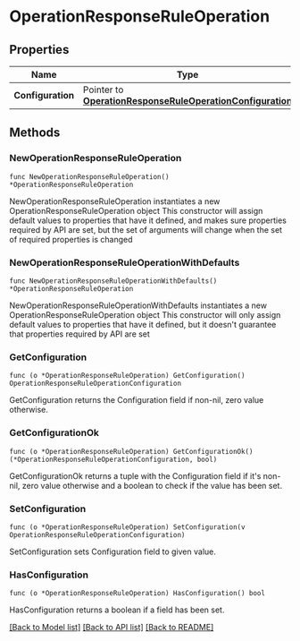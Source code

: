 # OperationResponseRuleOperation

## Properties

Name | Type | Description | Notes
------------ | ------------- | ------------- | -------------
**Configuration** | Pointer to [**OperationResponseRuleOperationConfiguration**](OperationResponseRuleOperationConfiguration.md) |  | [optional] 

## Methods

### NewOperationResponseRuleOperation

`func NewOperationResponseRuleOperation() *OperationResponseRuleOperation`

NewOperationResponseRuleOperation instantiates a new OperationResponseRuleOperation object
This constructor will assign default values to properties that have it defined,
and makes sure properties required by API are set, but the set of arguments
will change when the set of required properties is changed

### NewOperationResponseRuleOperationWithDefaults

`func NewOperationResponseRuleOperationWithDefaults() *OperationResponseRuleOperation`

NewOperationResponseRuleOperationWithDefaults instantiates a new OperationResponseRuleOperation object
This constructor will only assign default values to properties that have it defined,
but it doesn't guarantee that properties required by API are set

### GetConfiguration

`func (o *OperationResponseRuleOperation) GetConfiguration() OperationResponseRuleOperationConfiguration`

GetConfiguration returns the Configuration field if non-nil, zero value otherwise.

### GetConfigurationOk

`func (o *OperationResponseRuleOperation) GetConfigurationOk() (*OperationResponseRuleOperationConfiguration, bool)`

GetConfigurationOk returns a tuple with the Configuration field if it's non-nil, zero value otherwise
and a boolean to check if the value has been set.

### SetConfiguration

`func (o *OperationResponseRuleOperation) SetConfiguration(v OperationResponseRuleOperationConfiguration)`

SetConfiguration sets Configuration field to given value.

### HasConfiguration

`func (o *OperationResponseRuleOperation) HasConfiguration() bool`

HasConfiguration returns a boolean if a field has been set.


[[Back to Model list]](../README.md#documentation-for-models) [[Back to API list]](../README.md#documentation-for-api-endpoints) [[Back to README]](../README.md)


